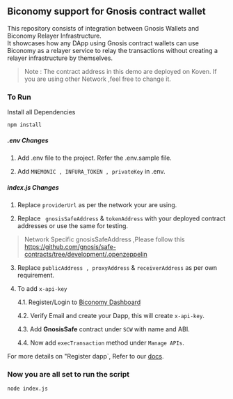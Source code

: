 ## Biconomy support for Gnosis contract wallet

This repository consists of integration between Gnosis Wallets and Biconomy Relayer Infrastructure.<br/>
It showcases how any DApp using Gnosis contract wallets can use Biconomy as a relayer service to relay the transactions without creating a relayer infrastructure by themselves.

>Note : The contract address in this demo are deployed on Koven. If you are using other Network ,feel free to change it.

<h3>To Run</h3>

Install all Dependencies

`npm install`

<h5> .env Changes</h5>

1. Add .env file to the project. Refer the .env.sample file.

2. Add `MNEMONIC , INFURA_TOKEN , privateKey` in .env.

<h5>index.js Changes </h5>

1. Replace `providerUrl` as per the network your are using.

2. Replace ` gnosisSafeAddress` & `tokenAddress` with your deployed contract addresses or use the same for testing.

> Network Specific gnosisSafeAddress ,Please follow this https://github.com/gnosis/safe-contracts/tree/development/.openzeppelin 

3. Replace `publicAddress , proxyAddress` & `receiverAddress` as per own requirement.

4. To add `x-api-key` 

    4.1. Register/Login to [Biconomy Dashboard](https://dashboard.biconomy.io/)
    
    4.2. Verify Email and create your Dapp, this will create `x-api-key`.
    
    4.3. Add <strong>GnosisSafe</strong> contract under `SCW` with name and ABI.
    
    4.4. Now add `execTransaction` method under `Manage APIs`.
    
  
For more details on "Register dapp`, Refer to our [docs](https://docs.biconomy.io/biconomy-dashboard#lets-get-started).

### Now you are all set to run the script
`node index.js`

